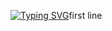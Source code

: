 [![Typing SVG](https://readme-typing-svg.demolab.com/?lines=First+line+of+text;Second+line+of+text)](https://git.io/typing-svg)first line


<!--
**suin10100/suin10100** is a ✨ _special_ ✨ repository because its `README.md` (this file) appears on your GitHub profile.

Here are some ideas to get you started:

- 🔭 I’m currently working on ...
- 🌱 I’m currently learning ...
- 👯 I’m looking to collaborate on ...
- 🤔 I’m looking for help with ...
- 💬 Ask me about ...
- 📫 How to reach me: ...
- 😄 Pronouns: ...
- ⚡ Fun fact: ...
-->
